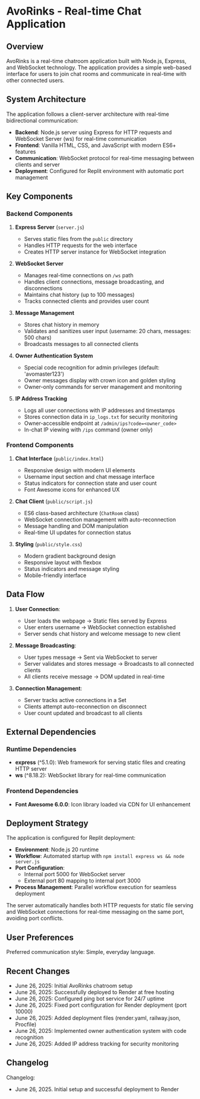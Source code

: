 # AvoRinks - Real-time Chat Application

## Overview

AvoRinks is a real-time chatroom application built with Node.js, Express, and WebSocket technology. The application provides a simple web-based interface for users to join chat rooms and communicate in real-time with other connected users.

## System Architecture

The application follows a client-server architecture with real-time bidirectional communication:

- **Backend**: Node.js server using Express for HTTP requests and WebSocket Server (ws) for real-time communication
- **Frontend**: Vanilla HTML, CSS, and JavaScript with modern ES6+ features
- **Communication**: WebSocket protocol for real-time messaging between clients and server
- **Deployment**: Configured for Replit environment with automatic port management

## Key Components

### Backend Components

1. **Express Server** (`server.js`)
   - Serves static files from the `public` directory
   - Handles HTTP requests for the web interface
   - Creates HTTP server instance for WebSocket integration

2. **WebSocket Server**
   - Manages real-time connections on `/ws` path
   - Handles client connections, message broadcasting, and disconnections
   - Maintains chat history (up to 100 messages)
   - Tracks connected clients and provides user count

3. **Message Management**
   - Stores chat history in memory
   - Validates and sanitizes user input (username: 20 chars, messages: 500 chars)
   - Broadcasts messages to all connected clients

4. **Owner Authentication System**
   - Special code recognition for admin privileges (default: 'avomaster123')
   - Owner messages display with crown icon and golden styling
   - Owner-only commands for server management and monitoring

5. **IP Address Tracking**
   - Logs all user connections with IP addresses and timestamps
   - Stores connection data in `ip_logs.txt` for security monitoring
   - Owner-accessible endpoint at `/admin/ips?code=<owner_code>`
   - In-chat IP viewing with `/ips` command (owner only)

### Frontend Components

1. **Chat Interface** (`public/index.html`)
   - Responsive design with modern UI elements
   - Username input section and chat message interface
   - Status indicators for connection state and user count
   - Font Awesome icons for enhanced UX

2. **Chat Client** (`public/script.js`)
   - ES6 class-based architecture (`ChatRoom` class)
   - WebSocket connection management with auto-reconnection
   - Message handling and DOM manipulation
   - Real-time UI updates for connection status

3. **Styling** (`public/style.css`)
   - Modern gradient background design
   - Responsive layout with flexbox
   - Status indicators and message styling
   - Mobile-friendly interface

## Data Flow

1. **User Connection**:
   - User loads the webpage → Static files served by Express
   - User enters username → WebSocket connection established
   - Server sends chat history and welcome message to new client

2. **Message Broadcasting**:
   - User types message → Sent via WebSocket to server
   - Server validates and stores message → Broadcasts to all connected clients
   - All clients receive message → DOM updated in real-time

3. **Connection Management**:
   - Server tracks active connections in a Set
   - Clients attempt auto-reconnection on disconnect
   - User count updated and broadcast to all clients

## External Dependencies

### Runtime Dependencies
- **express** (^5.1.0): Web framework for serving static files and creating HTTP server
- **ws** (^8.18.2): WebSocket library for real-time communication

### Frontend Dependencies
- **Font Awesome 6.0.0**: Icon library loaded via CDN for UI enhancement

## Deployment Strategy

The application is configured for Replit deployment:

- **Environment**: Node.js 20 runtime
- **Workflow**: Automated startup with `npm install express ws && node server.js`
- **Port Configuration**: 
  - Internal port 5000 for WebSocket server
  - External port 80 mapping to internal port 3000
- **Process Management**: Parallel workflow execution for seamless deployment

The server automatically handles both HTTP requests for static file serving and WebSocket connections for real-time messaging on the same port, avoiding port conflicts.

## User Preferences

Preferred communication style: Simple, everyday language.

## Recent Changes

- June 26, 2025: Initial AvoRinks chatroom setup
- June 26, 2025: Successfully deployed to Render at free hosting
- June 26, 2025: Configured ping bot service for 24/7 uptime
- June 26, 2025: Fixed port configuration for Render deployment (port 10000)
- June 26, 2025: Added deployment files (render.yaml, railway.json, Procfile)
- June 26, 2025: Implemented owner authentication system with code recognition
- June 26, 2025: Added IP address tracking for security monitoring

## Changelog

Changelog:
- June 26, 2025. Initial setup and successful deployment to Render